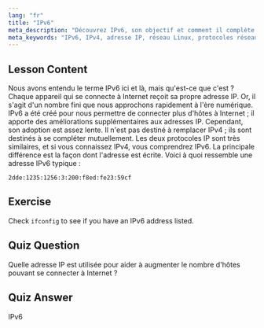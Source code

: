 ```yaml
---
lang: "fr"
title: "IPv6"
meta_description: "Découvrez IPv6, son objectif et comment il complète IPv4. Comprenez l'adressage IPv6 et son rôle dans la connexion de plus d'appareils à Internet."
meta_keywords: "IPv6, IPv4, adresse IP, réseau Linux, protocoles réseau, débutant, tutoriel, guide"
---
```


## Lesson Content

Nous avons entendu le terme IPv6 ici et là, mais qu'est-ce que c'est ? Chaque appareil qui se connecte à Internet reçoit sa propre adresse IP. Or, il s'agit d'un nombre fini que nous approchons rapidement à l'ère numérique. IPv6 a été créé pour nous permettre de connecter plus d'hôtes à Internet ; il apporte des améliorations supplémentaires aux adresses IP. Cependant, son adoption est assez lente. Il n'est pas destiné à remplacer IPv4 ; ils sont destinés à se compléter mutuellement. Les deux protocoles IP sont très similaires, et si vous connaissez IPv4, vous comprendrez IPv6. La principale différence est la façon dont l'adresse est écrite. Voici à quoi ressemble une adresse IPv6 typique :

```plaintext
2dde:1235:1256:3:200:f8ed:fe23:59cf
```

## Exercise

Check `ifconfig` to see if you have an IPv6 address listed.

## Quiz Question

Quelle adresse IP est utilisée pour aider à augmenter le nombre d'hôtes pouvant se connecter à Internet ?

## Quiz Answer

IPv6
